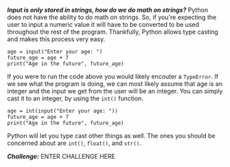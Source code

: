 ***Input is only stored in strings, how do we do math on strings?***
Python does not have the ability to do math on strings. So, if you're expecting the user to input a numeric value it will have to be converted to be used throughout the rest of the program. Thankfully, Python allows type casting and makes this process very easy. 

```
age = input("Enter your age: ")
future_age = age + 7
print("Age in the future", future_age)
```

If you were to run the code above you would likely encouter a `TypeError`. If we see what the program is doing, we can most likely assume that age is an integer and the input we get from the user will be an integer. You can simply cast it to an integer, by using the `int()` function. 

```
age = int(input("Enter your age: "))
future_age = age + 7
print("Age in the future", future_age)
```

Python will let you type cast other things as well. The ones you should be concerned about are `int()`, `float()`, and `str()`. 

***Challenge:*** ENTER CHALLENGE HERE
